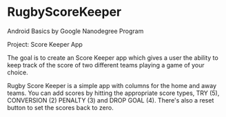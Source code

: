 # RugbyScoreKeeper
Android Basics by Google Nanodegree Program

Project: Score Keeper App

The goal is to create an Score Keeper app which gives a user the ability to keep track of the score of two different teams playing a game of your choice.

Rugby Score Keeper is a simple app with columns for the home and away teams. You can add scores by hitting the appropriate score types, TRY (5), CONVERSION (2) PENALTY (3) and DROP GOAL (4). There's also a reset button to set the scores back to zero.
